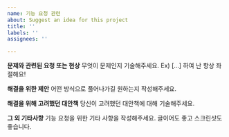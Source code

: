 ```yaml
---
name: 기능 요청 관련
about: Suggest an idea for this project
title: ''
labels: ''
assignees: ''

---
```


**문제와 관련된 요청 또는 현상**
무엇이 문제인지 기술해주세요. Ex) [...] 하여 난 항상 좌절해요!

**해결을 위한 제안**
어떤 방식으로 풀어나가길 원하는지 작성해주세요.

**해결을 위해 고려했던 대안책**
당신이 고려했던 대안책에 대해 기술해주세요.

**그 외 기타사항**
기능 요청을 위한 기타 사항을 작성해주세요. 글이어도 좋고 스크린샷도 좋습니다.
